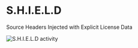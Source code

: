 # S.H.I.E.L.D
Source Headers Injected with Explicit License Data

![S.H.I.E.L.D activity](https://repobeats.axiom.co/api/embed/5503b988e6d28ae8e5256872b7dfa5710c9cbe2b.svg "Repobeats analytics image")
